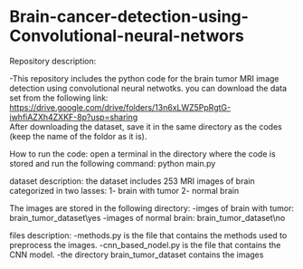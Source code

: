 # Brain-cancer-detection-using-Convolutional-neural-networs

Repository description: 

-This repository includes the python code for the brain tumor MRI image detection using convolutional neural netwotks. 
you can download the data set from the following link: 
https://drive.google.com/drive/folders/13n6xLWZ5PpRgtG-iwhfiAZXh4ZXKF-8p?usp=sharing  
After downloading the dataset, save it in the same directory as the codes (keep the name of the foldor as it is).

How to run the code: 
open a terminal in the directory where the code is stored and run the following command: python main.py

dataset description: 
the dataset includes 253 MRI images of brain categorized in two lasses: 
1- brain with tumor 
2- normal brain

The images are stored in the following directory: 
-imges of brain with tumor: brain_tumor_dataset\yes 
-images of normal brain: brain_tumor_dataset\no

files description: 
-methods.py is the file that contains the methods used to preprocess the images. 
-cnn_based_nodel.py is the file that contains the CNN model. 
-the directory brain_tumor_dataset contains the images
